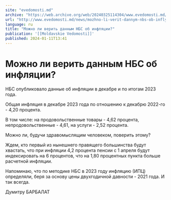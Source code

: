 ```yaml
---
site: "evedomosti.md"
archive: "https://web.archive.org/web/20240325114304/www.evedomosti.md/news/mozhno-li-verit-dannym-nbs-ob-inflyacii"
url: "http://www.evedomosti.md/news/mozhno-li-verit-dannym-nbs-ob-inflyacii"
language: ru
title: "Можно ли верить данным НБС об инфляции?"
publication: '[[Moldavskie Vedomosti]]'
published: 2024-01-11T13:41
---
```


# Можно ли верить данным НБС об инфляции?

НБС опубликовало данные об инфляции в декабре и по итогам 2023 года.

Общая инфляция в декабре 2023 года по отношению к декабрю 2022-го - 4,20 процента.

В том числе: на продовольственные товары - 4,62 процента, непродовольственные - 4,61, на услуги - 2,52 процента.

Можно ли, будучи здравомыслящим человеком, поверить этому?

Ждем, кто первый из нынешнего правящего большинства будут хвастать, что при инфляции 4,2 процента пенсии с 1 апреля будут индексировать на 6 процентов, что на 1,80 процентных пункта больше расчетной инфляции.

Напоминаю, что по методике НБС в 2023 году инфляцию (ИПЦ) определяли, беря за основу цены двухгодичной давности - 2021 года. И так всегда.

Думитру БАРБАЛАТ